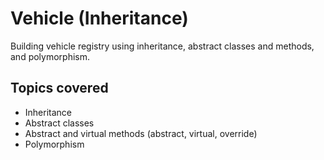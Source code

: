 # Vehicle (Inheritance)

Building vehicle registry using inheritance, abstract classes and methods, and polymorphism.

## Topics covered
* Inheritance
* Abstract classes
* Abstract and virtual methods (abstract, virtual, override)
* Polymorphism